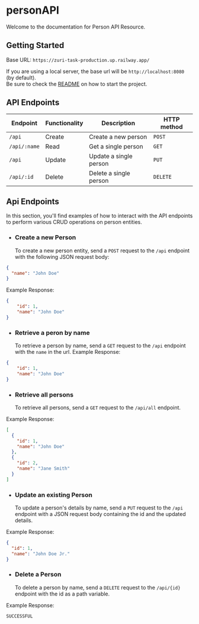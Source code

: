 # personAPI

Welcome to the documentation for Person API Resource.

## Getting Started
Base URL: `https://zuri-task-production.up.railway.app/`

If you are using a local server, the base url will be `http://localhost:8080` (by default).  
Be sure to check the [README](readme.MD) on how to start the project.

## API Endpoints
| Endpoint        | Functionality | Description | HTTP method |
|-----------------| --- | --- | --- |
| `/api`          | Create | Create a new person | `POST` |
| `/api/:name`     | Read | Get a single person | `GET` |
| `/api` | Update | Update a single person | `PUT` |
| `/api/:id` | Delete | Delete a single person | `DELETE` |

## Api Endpoints
In this section, you'll find examples of how to interact with the API endpoints to perform various CRUD operations on person entities.
* ### Create a new Person
  To create a new person entity, send a `POST` request to the `/api` endpoint with the following JSON request body:
```json
{
  "name": "John Doe"
}
```
Example Response:
```json
{
    "id": 1,
    "name": "John Doe"
}
```

* ### Retrieve a peron by name
  To retrieve a person by name, send a `GET` request to the `/api` endpoint with the `name` in the url.
  Example Response:
```json
{
    "id": 1,
    "name": "John Doe"
}
```

* ### Retrieve all persons
  To retrieve all persons, send a `GET` request to the `/api/all` endpoint.

Example Response:
```json
[
  {
    "id": 1,
    "name": "John Doe"
  },
  {
    "id": 2,
    "name": "Jane Smith"
  }
]
```

* ### Update an existing Person
  To update a person's details by name, send a `PUT` request to the `/api` endpoint with a JSON request body containing the id and the updated details.

Example Response:
```json
{
  "id": 1,
  "name": "John Doe Jr."
}
```

* ### Delete a Person
  To delete a person by name, send a `DELETE` request to the `/api/{id}` endpoint with the id as a path variable.

Example Response:
```text
SUCCESSFUL
```
